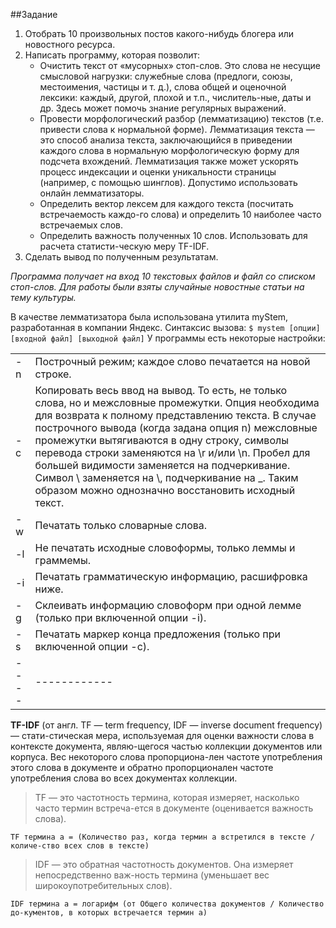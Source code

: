 ##Задание
1.	Отобрать 10 произвольных постов какого-нибудь блогера или новостного ресурса.
2.	Написать программу, которая позволит:
	- Очистить текст от «мусорных» стоп-слов. Это слова не несущие смысловой нагрузки: служебные слова (предлоги, союзы, местоимения, частицы и т. д.), слова общей и оценочной лексики: каждый, другой, плохой и т.п., числитель-ные, даты и др. Здесь может помочь знание регулярных выражений.
	- Провести морфологический разбор (лемматизацию) текстов (т.е. привести слова к нормальной форме). Лемматизация текста — это способ анализа текста, заключающийся в приведении каждого слова в нормальную морфологическую форму для подсчета вхождений. Лемматизация также может ускорять процесс индексации и оценки уникальности страницы (например, с помощью шинглов). Допустимо использовать онлайн лемматизаторы. 
	- Определить вектор лексем для каждого текста (посчитать встречаемость каждо-го слова) и определить 10 наиболее часто встречаемых слов. 
	- Определить важность полученных 10 слов. Использовать для расчета статисти-ческую меру TF-IDF.
3.	Сделать вывод по полученным результатам.
 
*Программа получает на вход 10 текстовых файлов и файл со списком стоп-слов. Для работы были взяты случайные новостные статьи на тему культуры.*

В качестве лемматизатора была использована утилита myStem, разработанная в компании Яндекс. 
Синтаксис вызова:
`$ mystem [опции] [входной файл] [выходной файл]`
У программы есть некоторые настройки:

|   |   |
| ------------ | ------------ |
|  -n	 | Построчный режим; каждое слово печатается на новой строке. | 
| -c	 | Копировать весь ввод на вывод. То есть, не только слова, но и межсловные промежутки. Опция необходима для возврата к полному представлению текста. В случае построчного вывода (когда задана опция n) межсловные промежутки вытягиваются в одну строку, символы перевода строки заменяются на \r и/или \n. Пробел для большей видимости заменяется на подчеркивание. Символ \ заменяется на \\, подчеркивание на \_. Таким образом можно однозначно восстановить исходный текст. | 
| -w	 | Печатать только словарные слова. | 
| -l	 | Не печатать исходные словоформы, только леммы и граммемы. | 
| -i	 | Печатать грамматическую информацию, расшифровка ниже. | 
| -g	 | Склеивать информацию словоформ при одной лемме (только при включенной опции -i). | 
| -s	 | Печатать маркер конца предложения (только при включенной опции -c). | 
| ---- | ------------ |

**TF-IDF** (от англ. TF — term frequency, IDF — inverse document frequency) — стати-стическая мера, используемая для оценки важности слова в контексте документа, являю-щегося частью коллекции документов или корпуса. Вес некоторого слова пропорциона-лен частоте употребления этого слова в документе и обратно пропорционален частоте употребления слова во всех документах коллекции.

> TF  — это частотность термина, которая измеряет, насколько часто термин встреча-ется в документе (оценивается важность слова).

`TF термина а = (Количество раз, когда термин а встретился в тексте / количе-ство всех слов в тексте)`

> IDF — это обратная частотность документов. Она измеряет непосредственно важ-ность термина (уменьшает вес широкоупотребительных слов).

`IDF термина а = логарифм (от Общего количества документов / Количество до-кументов, в которых встречается термин а)`

